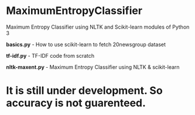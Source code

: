 # MaximumEntropyClassifier
Maximum Entropy Classifier using NLTK and Scikit-learn modules of Python 3

**basics.py** - How to use scikit-learn to fetch 20newsgroup dataset


**tf-idf.py** - TF-IDF code from scratch


**nltk-maxent.py** - Maximum Entropy Classifier using NLTK & scikit-learn

# It is still under development. So accuracy is not guarenteed.
